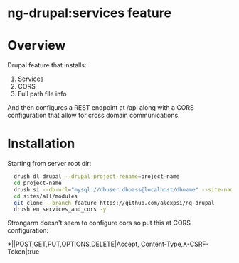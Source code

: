 ng-drupal:services feature
=========

# Overview

Drupal feature that installs: 

  1. Services
  2. CORS
  3. Full path file info

And then configures a REST endpoint at /api along with a CORS configuration that allow for cross domain communications.

# Installation

Starting from server root dir: 
```bash
  drush dl drupal --drupal-project-rename=project-name
  cd project-name
  drush si --db-url="mysql://dbuser:dbpass@localhost/dbname" --site-name=sitename 
  cd sites/all/modules
  git clone --branch feature https://github.com/alexpsi/ng-drupal
  drush en services_and_cors -y
```

Strongarm doesn't seem to configure cors so put this at CORS configuration:


*|<mirror>|POST,GET,PUT,OPTIONS,DELETE|Accept, Content-Type,X-CSRF-Token|true


